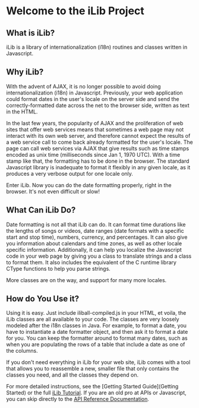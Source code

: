 # Welcome to the iLib Project #

## What is iLib? ##

iLib is a library of internationalization (i18n) routines and classes written in Javascript.

## Why iLib? ##

With the advent of AJAX, it is no longer possible to avoid doing internationalization (i18n) in Javascript. Previously, your web application could format dates in the user's locale on the server side and send the correctly-formatted date across the net to the browser side, written as text in the HTML. 

In the last few years, the popularity of AJAX and the proliferation of web sites that offer web services means that sometimes a web page may not interact with its own web server, and therefore cannot expect the results of a web service call to come back already formatted for the user's locale. The page can call web services via AJAX that give results such as time stamps encoded as unix time (milliseconds since Jan 1, 1970 UTC). With a time stamp like that, the formatting has to be done in the browser. The standard Javascript library is inadequate to format it flexibly in any given locale, as it produces a very verbose output for one locale only.

Enter iLib. Now you can do the date formatting properly, right in the browser. It's not even difficult or slow!

## What Can iLib Do? ##

Date formatting is not all that iLib can do. It can format time durations like the lengths of songs or videos, date ranges (date formats with a specific start and stop time), numbers, currency, and percentages. It can also give you information about calendars and time zones, as well as other locale specific information. Additionally, it can help you localize the Javascript code in your web page by giving you a class to translate strings and a class to format them. It also includes the equivalent of the C runtime library CType functions to help you parse strings.

More classes are on the way, and support for many more locales.

## How do You Use it? ##

Using it is easy. Just include iliball-compiled.js in your HTML, et voila, the iLib classes are all available to your code. The classes are very loosely modeled after the i18n classes in Java. For example, to format a date, you have to instantiate a date formatter object, and then ask it to format a date for you. You can keep the formatter around to format many dates, such as when you are populating the rows of  a table that include a date as one of the columns.

If you don't need everything in iLib for your web site, iLib comes with a tool that allows you to reassemble a new, smaller file that only contains the classes you need, and all the classes they depend on. 

For more detailed instructions, see the [Getting Started Guide](Getting Started) or the full [iLib Tutorial](iLib1.0JSTutorial.pdf). If you are an old pro at APIs or Javascript, you can skip directly to the [API Reference Documentation](http://www.translationcircle.com/ilib/doc/jsdoc/).
